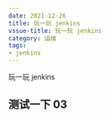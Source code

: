 ```yaml
---
date: 2021-12-26
title: 玩一玩 jenkins
vssue-title: 玩一玩 jenkins
category: 运维
tags:
- jenkins
---
```


玩一玩 jenkins

<!-- more -->

## 测试一下 03
